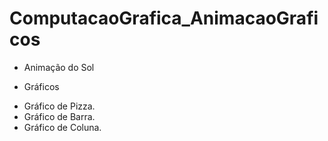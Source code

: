 # ComputacaoGrafica_AnimacaoGraficos

* Animação do Sol

* Gráficos
 - Gráfico de Pizza.
 - Gráfico de Barra.
 - Gráfico de Coluna.
